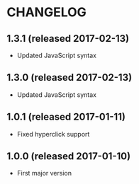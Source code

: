 # CHANGELOG

## 1.3.1 (released 2017-02-13)

- Updated JavaScript syntax

## 1.3.0 (released 2017-02-13)

- Updated JavaScript syntax

## 1.0.1 (released 2017-01-11)

- Fixed hyperclick support

## 1.0.0 (released 2017-01-10)

- First major version
